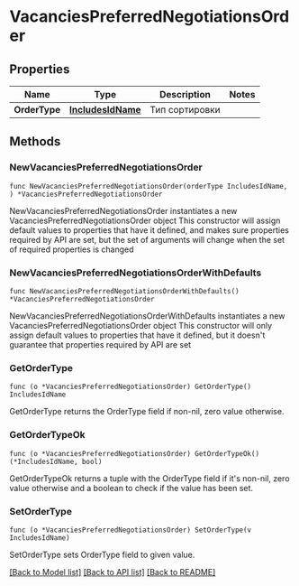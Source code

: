 # VacanciesPreferredNegotiationsOrder

## Properties

Name | Type | Description | Notes
------------ | ------------- | ------------- | -------------
**OrderType** | [**IncludesIdName**](IncludesIdName.md) | Тип сортировки | 

## Methods

### NewVacanciesPreferredNegotiationsOrder

`func NewVacanciesPreferredNegotiationsOrder(orderType IncludesIdName, ) *VacanciesPreferredNegotiationsOrder`

NewVacanciesPreferredNegotiationsOrder instantiates a new VacanciesPreferredNegotiationsOrder object
This constructor will assign default values to properties that have it defined,
and makes sure properties required by API are set, but the set of arguments
will change when the set of required properties is changed

### NewVacanciesPreferredNegotiationsOrderWithDefaults

`func NewVacanciesPreferredNegotiationsOrderWithDefaults() *VacanciesPreferredNegotiationsOrder`

NewVacanciesPreferredNegotiationsOrderWithDefaults instantiates a new VacanciesPreferredNegotiationsOrder object
This constructor will only assign default values to properties that have it defined,
but it doesn't guarantee that properties required by API are set

### GetOrderType

`func (o *VacanciesPreferredNegotiationsOrder) GetOrderType() IncludesIdName`

GetOrderType returns the OrderType field if non-nil, zero value otherwise.

### GetOrderTypeOk

`func (o *VacanciesPreferredNegotiationsOrder) GetOrderTypeOk() (*IncludesIdName, bool)`

GetOrderTypeOk returns a tuple with the OrderType field if it's non-nil, zero value otherwise
and a boolean to check if the value has been set.

### SetOrderType

`func (o *VacanciesPreferredNegotiationsOrder) SetOrderType(v IncludesIdName)`

SetOrderType sets OrderType field to given value.



[[Back to Model list]](../README.md#documentation-for-models) [[Back to API list]](../README.md#documentation-for-api-endpoints) [[Back to README]](../README.md)



